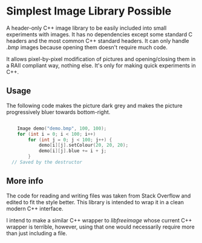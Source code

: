 # Simplest Image Library Possible

A header-only C++ image library to be easily included into small experiments with images. It has no dependencies except some standard C headers and the most common C++ standard headers. It can only handle _.bmp_ images because opening them doesn't require much code.

It allows pixel-by-pixel modification of pictures and opening/closing them in a RAII compliant way, nothing else. It's only for making quick experiments in C++.

## Usage

The following code makes the picture dark grey and makes the picture progressively bluer towards bottom-right.

``` C++

	Image demo("demo.bmp", 100, 100);
	for (int i = 0; i < 100; i++)
		for (int j = 0; j < 100; j++) {
			demo[i][j].setColour(20, 20, 20);
			demo[i][j].blue += i + j;
		}
  // Saved by the destructor

```

## More info

The code for reading and writing files was taken from Stack Overflow and edited to fit the style better. This library is intended to wrap it in a clean modern C++ interface.

I intend to make a similar C++ wrapper to _libfreeimage_ whose current C++ wrapper is terrible, however, using that one would necessarily require more than just including a file.
